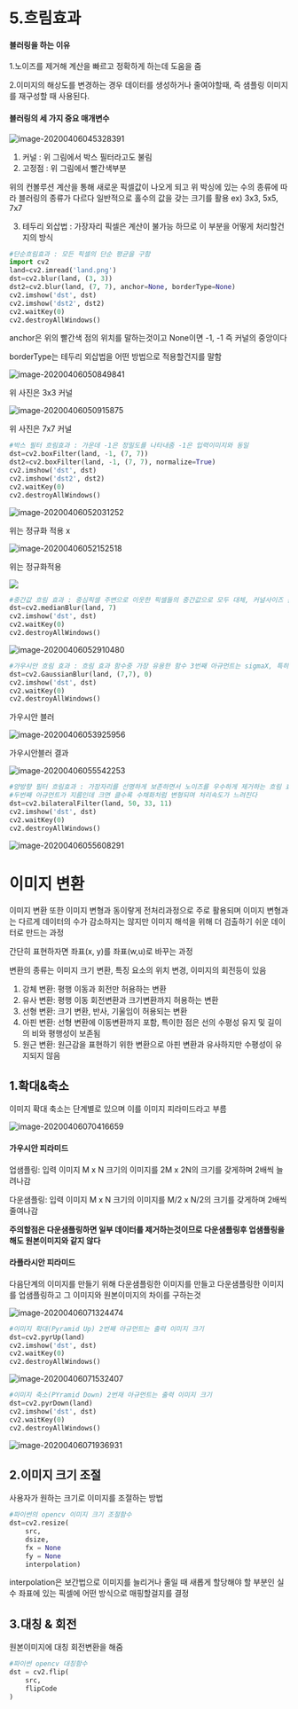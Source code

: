 # 5.흐림효과

#### 블러링을 하는 이유

1.노이즈를 제거해 계산을 빠르고 정확하게 하는데 도움을 줌

2.이미지의 해상도를 변경하는 경우 데이터를 생성하거나 줄여야할때, 즉 샘플링 이미지를 재구성할 때 사용된다.

#### 블러링의 세 가지 중요 매개변수  

![image-20200406045328391](\image-20200406045328391.png)

1. 커널 : 위 그림에서 박스 필터라고도 불림
2. 고정점 : 위 그림에서 빨간색부분



위의 컨볼루션 계산을 통해 새로운 픽셀값이 나오게 되고 위 박싱에 있는 수의 종류에 따라 블러링의 종류가 다르다 일반적으로 홀수의 값을 갖는 크기를 활용 ex) 3x3, 5x5, 7x7



3. 테두리 외삽법 : 가장자리 픽셀은 계산이 불가능 하므로 이 부분을 어떻게 처리할건지의 방식

```python
#단순흐림효과 : 모든 픽셀의 단순 평균을 구함
import cv2
land=cv2.imread('land.png')
dst=cv2.blur(land, (3, 3))
dst2=cv2.blur(land, (7, 7), anchor=None, borderType=None)
cv2.imshow('dst', dst)
cv2.imshow('dst2', dst2)
cv2.waitKey(0)
cv2.destroyAllWindows()
```



anchor은 위의 빨간색 점의 위치를 말하는것이고 None이면 -1, -1 즉 커널의 중앙이다

borderType는 테두리 외삽법을 어떤 방법으로 적용할건지를 말함



![image-20200406050849841](C:\Users\Admin\AppData\Roaming\Typora\typora-user-images\image-20200406050849841.png)

위 사진은 3x3 커널



![image-20200406050915875](C:\Users\Admin\AppData\Roaming\Typora\typora-user-images\image-20200406050915875.png)



위 사진은 7x7 커널





```python
#박스 필터 흐림효과 : 가운데 -1은 정밀도를 나타내줌 -1은 입력이미지와 동일
dst=cv2.boxFilter(land, -1, (7, 7))
dst2=cv2.boxFilter(land, -1, (7, 7), normalize=True)
cv2.imshow('dst', dst)
cv2.imshow('dst2', dst2)
cv2.waitKey(0)
cv2.destroyAllWindows()
```



![image-20200406052031252](C:\Users\Admin\AppData\Roaming\Typora\typora-user-images\image-20200406052031252.png)

위는 정규화 적용 x



![image-20200406052152518](C:\Users\Admin\AppData\Roaming\Typora\typora-user-images\image-20200406052152518.png)



위는 정규화적용



![](C:\Users\Admin\AppData\Roaming\Typora\typora-user-images\image-20200406054606392.png)





```python
#중간값 흐림 효과 : 중심픽셀 주변으로 이웃한 픽셀들의 중간값으로 모두 대체, 커널사이즈 홀수만 가능
dst=cv2.medianBlur(land, 7)
cv2.imshow('dst', dst)
cv2.waitKey(0)
cv2.destroyAllWindows()
```


![image-20200406052910480](C:\Users\Admin\AppData\Roaming\Typora\typora-user-images\image-20200406052910480.png)



```python
#가우시안 흐림 효과 : 흐림 효과 함수중 가장 유용한 함수 3번째 아규먼트는 sigmaX, 특히 3x3 5x5 7x7 크기 커널에대해 우수한 성능을 보여줌
dst=cv2.GaussianBlur(land, (7,7), 0)
cv2.imshow('dst', dst)
cv2.waitKey(0)
cv2.destroyAllWindows()
```



가우시안 블러 

![image-20200406053925956](C:\Users\Admin\AppData\Roaming\Typora\typora-user-images\image-20200406053925956.png)



가우시안블러 결과



![image-20200406055542253](C:\Users\Admin\AppData\Roaming\Typora\typora-user-images\image-20200406055542253.png)







```python
#양방향 필터 흐림효과 : 가장자리를 선명하게 보존하면서 노이즈를 우수하게 제거하는 흐림 효과함수 
#두번째 아규먼트가 지름인데 크면 클수록 수채화처럼 변형되며 처리속도가 느려진다
dst=cv2.bilateralFilter(land, 50, 33, 11)
cv2.imshow('dst', dst)
cv2.waitKey(0)
cv2.destroyAllWindows()
```



![image-20200406055608291](C:\Users\Admin\AppData\Roaming\Typora\typora-user-images\image-20200406055608291.png)







# 이미지 변환

이미지 변환 또한 이미지 변형과 동이랗게 전처리과정으로 주로 활용되며 이미지 변형과는 다르게 데이터의 수가 감소하지는 않지만 이미지 해석을 위해 더 검출하기 쉬운 데이터로 만드는 과정

간단히 표현하자면 좌표(x, y)를 좌표(w,u)로 바꾸는 과정



변환의 종류는 이미지 크기 변환,  특징 요소의 위치 변경, 이미지의 회전등이 있음



1. 강체 변환:  평행 이동과 회전만 허용하는 변환
2. 유사 변환:  평행 이동 회전변환과 크기변환까지 허용하는 변환
3. 선형 변환:  크기 변환, 반사, 기울임이 허용되는 변환
4. 아핀 변환:  선형 변환에 이동변환까지 포함, 특이한 점은 선의 수평성 유지 및 길이의 비와 평행성이 보존됨
5. 원근 변환:  원근감을 표현하기 위한 변환으로 아핀 변환과 유사하지만 수평성이 유지되지 않음



## 1.확대&축소

이미지 확대 축소는 단계별로 있으며 이를 이미지 피라미드라고 부름

![image-20200406070416659](C:\Users\Admin\AppData\Roaming\Typora\typora-user-images\image-20200406070416659.png)

#### 가우시안 피라미드

업샘플링: 입력 이미지 M x N 크기의 이미지를 2M x 2N의 크기를 갖게하며 2배씩 늘려나감



다운샘플링: 입력 이미지 M x N 크기의 이미지를 M/2 x N/2의 크기를 갖게하며 2배씩 줄여나감



**주의할점은 다운샘플링하면 일부 데이터를 제거하는것이므로 다운샘플링후 업샘플링을 해도 원본이미지와 같지 않다**



#### 라플라시안 피라미드

다음단계의 이미지를 만들기 위해 다운샘플링한 이미지를 만들고 다운샘플링한 이미지를 업샘플링하고 그 이미지와 원본이미지의 차이를 구하는것

![image-20200406071324474](C:\Users\Admin\AppData\Roaming\Typora\typora-user-images\image-20200406071324474.png)



```python
#이미지 확대(Pyramid Up) 2번째 아규먼트는 출력 이미지 크기
dst=cv2.pyrUp(land)
cv2.imshow('dst', dst)
cv2.waitKey(0)
cv2.destroyAllWindows()
```



![image-20200406071532407](C:\Users\Admin\AppData\Roaming\Typora\typora-user-images\image-20200406071532407.png)



```python
#이미지 축소(PYramid Down) 2번재 아규먼트는 출력 이미지 크기
dst=cv2.pyrDown(land)
cv2.imshow('dst', dst)
cv2.waitKey(0)
cv2.destroyAllWindows()
```





![image-20200406071936931](C:\Users\Admin\AppData\Roaming\Typora\typora-user-images\image-20200406071936931.png)







##  2.이미지 크기 조절

사용자가 원하는 크기로 이미지를 조절하는 방법



```python
#파이썬의 opencv 이미지 크기 조절함수
dst=cv2.resize(
	src,
	dsize,
	fx = None
	fy = None
	interpolation)
```



interpolation은 보간법으로 이미지를 늘리거나 줄일 때 새롭게 할당해야 할 부분인 실수 좌표에 있는 픽셀에 어떤 방식으로 매핑할걸지를 결정





## 3.대칭 & 회전

원본이미지에 대칭 회전변환을 해줌



```python
#파이썬 opencv 대칭함수
dst = cv2.flip(
	src,
	flipCode
)
```






